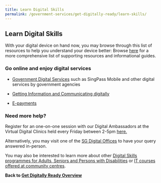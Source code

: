 ```yaml
---
title: Learn Digital Skills 
permalink: /government-services/get-digitally-ready/learn-skills/
---
```


## Learn Digital Skills

With your digital device on hand now, you may browse through this list of resources to help you understand your device better:
Browse [here](https://imsilver.imda.gov.sg/learn-digital-skills/learn-online/overview/) for a more comprehensive list of supporting resources and informational guides.


### Go online and enjoy digital services

- <a href="https://imsilver.imda.gov.sg/learn-digital-skills/learn-online/government-digital-services-bds/" target="_blank">Government Digital Services</a> such as SingPass Mobile and other digital services by government agencies

- <a href="https://imsilver.imda.gov.sg/learn-digital-skills/learn-online/e-communications-bds/" target="_blank">Getting Information and Communicating digitally</a>

- <a href="https://imsilver.imda.gov.sg/learn-digital-skills/learn-online/digital-transactions-bds/">E-payments</a>


### Need more help?

Register for an one-on-one session with our Digital Ambassadors at the Virtual Digital Clinics held every Friday between 2-5pm <a href="https://outlook.office365.com/owa/calendar/VirtualDigitalClinic@imsilver.imda.gov.sg/bookings/" target="_blank">here.</a>

Alternatively, you may visit one of the [SG Digital Offices](https://sdo.gov.sg/sg-digital-community-hubs/) to have your query answered in-person.  

You may also be interested to learn more about other <a href="https://www.imda.gov.sg/for-community/digital-readiness/Digital-Skills-for-Adults-Seniors-and-Persons-with-Disabilities" target="_blank">Digital Skills programmes for Adults, Seniors and Persons with Disabilities</a> or <a href="https://www.pa.gov.sg/our-programmes/lifeskills-and-lifestyle/senior-academy" target="_blank">  IT courses offered at community centres</a>.



**Back to [Get Digitally Ready Overview](/government-services/get-digitally-ready/overview/)**
